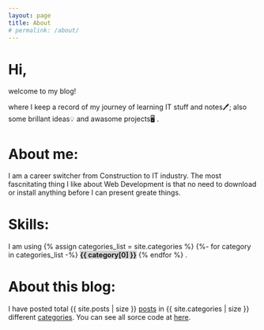 ```yaml
---
layout: page
title: About
# permalink: /about/
---
```


# Hi,

welcome to my blog!

where I keep a record of my journey of learning IT stuff and notes<span>&#128394;</span>; also some brillant ideas<span>&#128161;</span> and awasome projects<span >&#x1F5A5;</span> .

# About me:

I am a career switcher from Construction to IT industry. The most fascnitating thing I like about Web Development is that no need to download or install anything before I can present greate things.

# Skills:

I am using
{% assign categories_list = site.categories %}
{%- for category in categories_list -%}
<span style="font-weight:bold; display: inline-block; background-color: lightgrey">{{ category[0] }} </span>
{% endfor %}
.

# About this blog:

I have posted total {{ site.posts | size }} <a href="{{ site.base_url }}/article/">posts</a> in {{ site.categories | size }} different <a href="{{ site.base_url }}/categories/">categories</a>. You can see all sorce code at [here](https://github.com/wendyli-repos/wendyli-repos.github.io).

